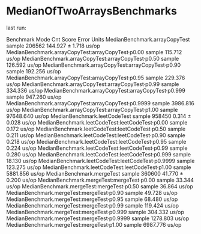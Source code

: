 # MedianOfTwoArraysBenchmarks
last run:

Benchmark                                              Mode     Cnt      Score   Error  Units
MedianBenchmark.arrayCopyTest                        sample  206562    144.927 ± 1.718  us/op
MedianBenchmark.arrayCopyTest:arrayCopyTest·p0.00    sample            115.712          us/op
MedianBenchmark.arrayCopyTest:arrayCopyTest·p0.50    sample            126.592          us/op
MedianBenchmark.arrayCopyTest:arrayCopyTest·p0.90    sample            192.256          us/op
MedianBenchmark.arrayCopyTest:arrayCopyTest·p0.95    sample            229.376          us/op
MedianBenchmark.arrayCopyTest:arrayCopyTest·p0.99    sample            334.336          us/op
MedianBenchmark.arrayCopyTest:arrayCopyTest·p0.999   sample            947.260          us/op
MedianBenchmark.arrayCopyTest:arrayCopyTest·p0.9999  sample           3986.816          us/op
MedianBenchmark.arrayCopyTest:arrayCopyTest·p1.00    sample          97648.640          us/op
MedianBenchmark.leetCodeTest                         sample  958450      0.314 ± 0.028  us/op
MedianBenchmark.leetCodeTest:leetCodeTest·p0.00      sample              0.172          us/op
MedianBenchmark.leetCodeTest:leetCodeTest·p0.50      sample              0.211          us/op
MedianBenchmark.leetCodeTest:leetCodeTest·p0.90      sample              0.218          us/op
MedianBenchmark.leetCodeTest:leetCodeTest·p0.95      sample              0.224          us/op
MedianBenchmark.leetCodeTest:leetCodeTest·p0.99      sample              0.280          us/op
MedianBenchmark.leetCodeTest:leetCodeTest·p0.999     sample             18.130          us/op
MedianBenchmark.leetCodeTest:leetCodeTest·p0.9999    sample            123.275          us/op
MedianBenchmark.leetCodeTest:leetCodeTest·p1.00      sample           5881.856          us/op
MedianBenchmark.mergeTest                            sample  360600     41.770 ± 0.200  us/op
MedianBenchmark.mergeTest:mergeTest·p0.00            sample             33.344          us/op
MedianBenchmark.mergeTest:mergeTest·p0.50            sample             36.864          us/op
MedianBenchmark.mergeTest:mergeTest·p0.90            sample             49.728          us/op
MedianBenchmark.mergeTest:mergeTest·p0.95            sample             68.480          us/op
MedianBenchmark.mergeTest:mergeTest·p0.99            sample            119.424          us/op
MedianBenchmark.mergeTest:mergeTest·p0.999           sample            304.332          us/op
MedianBenchmark.mergeTest:mergeTest·p0.9999          sample           1278.803          us/op
MedianBenchmark.mergeTest:mergeTest·p1.00            sample           6987.776          us/op

